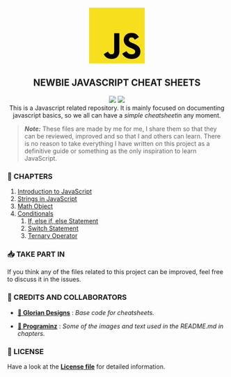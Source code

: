<p  align="center">
    <img src="assets/img/icon.jpg"/>
</p>
<h2 align="center"><strong>NEWBIE JAVASCRIPT CHEAT SHEETS</strong></h2>
<p  align="center">
    <img src="https://img.shields.io/github/license/aleexnl/JS-Basics?style=for-the-badge"/>
     <img src="https://img.shields.io/github/last-commit/aleexnl/JS-Basics?style=for-the-badge"/></br>
     This is a Javascript related repository.
It is mainly focused on documenting javascript basics, so we all can have a <i>simple cheatsheet</i>in any moment.
</p>

> **_Note:_** These files are made by me for me, I share them so that they can be reviewed, improved and so that I and others can learn. There is no reason to take everything I have written on this project as a definitive guide or something as the only inspiration to learn JavaScript.

<h3><strong>📂 CHAPTERS</strong></h3>

1. [Introduction to JavaScript](./1.Introduction/)
2. [Strings in JavaScript](./2.Strings/)
3. [Math Object](./3.Math/)
4. [Conditionals](./4.Conditionals/)
   1. [If, else if, else Statement](./4.Conditionals/4.1.If/)
   2. [Switch Statement](./4.Conditionals/4.2.Switch/)
   3. [Ternary Operator](./4.Conditionals/4.3.Ternary/)

<h3><strong>📥 TAKE PART IN</strong></h3>

If you think any of the files related to this project can be improved, feel free to discuss it in the issues.

<h3><strong>👥 CREDITS AND COLLABORATORS</strong></h3>

- [**👤 Glorian Designs**](https://github.com/DorianDesings) : _Base code for cheatsheets._

- [**👤 Programinz**](https://www.programiz.com) : _Some of the images and text used in the README.md in chapters._

<h3><strong>📄 LICENSE</strong></h3>

Have a look at the [**License file**](./LICENSE) for detailed information.
